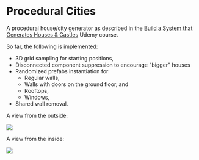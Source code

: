 # Procedural Cities

A procedural house/city generator as described in the [Build a System that Generates Houses & Castles](https://www.udemy.com/course/unity-5-build-a-system-that-generates-houses-castles-auto) Udemy course.

So far, the following is implemented:

- 3D grid sampling for starting positions,
- Disconnected component suppression to encourage "bigger" houses
- Randomized prefabs instantiation for
  - Regular walls,
  - Walls with doors on the ground floor, and
  - Rooftops,
  - Windows,
- Shared wall removal.

A view from the outside:

![](.readme/added-windows.jpg)

A view from the inside:

![](.readme/roofs-and-doors-interior.jpg)
